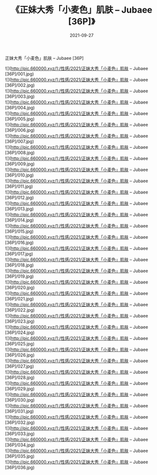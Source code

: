 ﻿---
layout: post
title:  《正妹大秀「小麦色」肌肤 – Jubaee [36P]》
date:   2021-09-27
img: http://pic.660000.xyz/1:/性感/2021/正妹大秀「小麦色」肌肤 – Jubaee [36P]/000.jpg
categories: [美女, 清纯, 唯美]
---

正妹大秀「小麦色」肌肤 – Jubaee [36P]

  ![](http://pic.660000.xyz/1:/性感/2021/正妹大秀「小麦色」肌肤 – Jubaee [36P]/001.jpg) <br> ![](http://pic.660000.xyz/1:/性感/2021/正妹大秀「小麦色」肌肤 – Jubaee [36P]/002.jpg) <br> ![](http://pic.660000.xyz/1:/性感/2021/正妹大秀「小麦色」肌肤 – Jubaee [36P]/003.jpg) <br> ![](http://pic.660000.xyz/1:/性感/2021/正妹大秀「小麦色」肌肤 – Jubaee [36P]/004.jpg) <br> ![](http://pic.660000.xyz/1:/性感/2021/正妹大秀「小麦色」肌肤 – Jubaee [36P]/005.jpg) <br> ![](http://pic.660000.xyz/1:/性感/2021/正妹大秀「小麦色」肌肤 – Jubaee [36P]/006.jpg) <br> ![](http://pic.660000.xyz/1:/性感/2021/正妹大秀「小麦色」肌肤 – Jubaee [36P]/007.jpg) <br> ![](http://pic.660000.xyz/1:/性感/2021/正妹大秀「小麦色」肌肤 – Jubaee [36P]/008.jpg) <br> ![](http://pic.660000.xyz/1:/性感/2021/正妹大秀「小麦色」肌肤 – Jubaee [36P]/009.jpg) <br> ![](http://pic.660000.xyz/1:/性感/2021/正妹大秀「小麦色」肌肤 – Jubaee [36P]/010.jpg) <br> ![](http://pic.660000.xyz/1:/性感/2021/正妹大秀「小麦色」肌肤 – Jubaee [36P]/011.jpg) <br> ![](http://pic.660000.xyz/1:/性感/2021/正妹大秀「小麦色」肌肤 – Jubaee [36P]/012.jpg) <br> ![](http://pic.660000.xyz/1:/性感/2021/正妹大秀「小麦色」肌肤 – Jubaee [36P]/013.jpg) <br> ![](http://pic.660000.xyz/1:/性感/2021/正妹大秀「小麦色」肌肤 – Jubaee [36P]/014.jpg) <br> ![](http://pic.660000.xyz/1:/性感/2021/正妹大秀「小麦色」肌肤 – Jubaee [36P]/015.jpg) <br> ![](http://pic.660000.xyz/1:/性感/2021/正妹大秀「小麦色」肌肤 – Jubaee [36P]/016.jpg) <br> ![](http://pic.660000.xyz/1:/性感/2021/正妹大秀「小麦色」肌肤 – Jubaee [36P]/017.jpg) <br> ![](http://pic.660000.xyz/1:/性感/2021/正妹大秀「小麦色」肌肤 – Jubaee [36P]/018.jpg) <br> ![](http://pic.660000.xyz/1:/性感/2021/正妹大秀「小麦色」肌肤 – Jubaee [36P]/019.jpg) <br> ![](http://pic.660000.xyz/1:/性感/2021/正妹大秀「小麦色」肌肤 – Jubaee [36P]/020.jpg) <br> ![](http://pic.660000.xyz/1:/性感/2021/正妹大秀「小麦色」肌肤 – Jubaee [36P]/021.jpg) <br> ![](http://pic.660000.xyz/1:/性感/2021/正妹大秀「小麦色」肌肤 – Jubaee [36P]/022.jpg) <br> ![](http://pic.660000.xyz/1:/性感/2021/正妹大秀「小麦色」肌肤 – Jubaee [36P]/023.jpg) <br> ![](http://pic.660000.xyz/1:/性感/2021/正妹大秀「小麦色」肌肤 – Jubaee [36P]/024.jpg) <br> ![](http://pic.660000.xyz/1:/性感/2021/正妹大秀「小麦色」肌肤 – Jubaee [36P]/025.jpg) <br> ![](http://pic.660000.xyz/1:/性感/2021/正妹大秀「小麦色」肌肤 – Jubaee [36P]/026.jpg) <br> ![](http://pic.660000.xyz/1:/性感/2021/正妹大秀「小麦色」肌肤 – Jubaee [36P]/027.jpg) <br> ![](http://pic.660000.xyz/1:/性感/2021/正妹大秀「小麦色」肌肤 – Jubaee [36P]/028.jpg) <br> ![](http://pic.660000.xyz/1:/性感/2021/正妹大秀「小麦色」肌肤 – Jubaee [36P]/029.jpg) <br> ![](http://pic.660000.xyz/1:/性感/2021/正妹大秀「小麦色」肌肤 – Jubaee [36P]/030.jpg) <br> ![](http://pic.660000.xyz/1:/性感/2021/正妹大秀「小麦色」肌肤 – Jubaee [36P]/031.jpg) <br> ![](http://pic.660000.xyz/1:/性感/2021/正妹大秀「小麦色」肌肤 – Jubaee [36P]/032.jpg) <br> ![](http://pic.660000.xyz/1:/性感/2021/正妹大秀「小麦色」肌肤 – Jubaee [36P]/033.jpg) <br> ![](http://pic.660000.xyz/1:/性感/2021/正妹大秀「小麦色」肌肤 – Jubaee [36P]/034.jpg) <br> ![](http://pic.660000.xyz/1:/性感/2021/正妹大秀「小麦色」肌肤 – Jubaee [36P]/035.jpg) <br> ![](http://pic.660000.xyz/1:/性感/2021/正妹大秀「小麦色」肌肤 – Jubaee [36P]/036.jpg) <br>